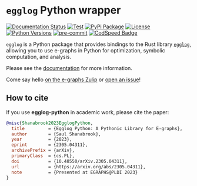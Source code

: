 # `egglog` Python wrapper

[![Documentation Status](https://readthedocs.org/projects/egglog-python/badge/?version=latest)](https://egglog-python.readthedocs.io/latest/?badge=latest) [![Test](https://github.com/egraphs-good/egglog-python/actions/workflows/CI.yml/badge.svg?branch=main)](https://github.com/egraphs-good/egglog-python/actions/workflows/CI.yml) [![PyPi Package](https://img.shields.io/pypi/v/egglog.svg)](https://pypi.org/project/egglog/) [![License](https://img.shields.io/pypi/l/egglog.svg)](https://pypi.org/project/egglog/) [![Python Versions](https://img.shields.io/pypi/pyversions/egglog.svg)](https://pypi.org/project/egglog/) [![pre-commit](https://img.shields.io/badge/pre--commit-enabled-brightgreen?logo=pre-commit)](https://github.com/pre-commit/pre-commit) [![CodSpeed Badge](https://img.shields.io/endpoint?url=https://codspeed.io/badge.json)](https://codspeed.io/egraphs-good/egglog-python)

`egglog` is a Python package that provides bindings to the Rust library [`egglog`](https://github.com/egraphs-good/egglog/),
allowing you to use e-graphs in Python for optimization, symbolic computation, and analysis.

Please see the [documentation](https://egglog-python.readthedocs.io/) for more information.

Come say hello [on the e-graphs Zulip](https://egraphs.zulipchat.com/#narrow/stream/375765-egglog/) or [open an issue](https://github.com/egraphs-good/egglog-python/issues/new/choose)!

## How to cite

If you use **egglog-python** in academic work, please cite the paper:

```bibtex
@misc{Shanabrook2023EgglogPython,
  title         = {Egglog Python: A Pythonic Library for E-graphs},
  author        = {Saul Shanabrook},
  year          = {2023},
  eprint        = {2305.04311},
  archivePrefix = {arXiv},
  primaryClass  = {cs.PL},
  doi           = {10.48550/arXiv.2305.04311},
  url           = {https://arxiv.org/abs/2305.04311},
  note          = {Presented at EGRAPHS@PLDI 2023}
}
